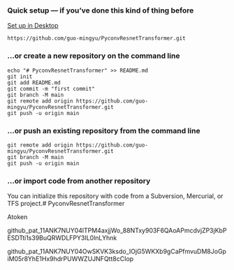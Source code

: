 ### **Quick setup** — if you’ve done this kind of thing before

[ Set up in Desktop](x-github-client://openRepo/https://github.com/guo-mingyu/PyconvResnetTransformer)

```
https://github.com/guo-mingyu/PyconvResnetTransformer.git
```



### …or create a new repository on the command line

```
echo "# PyconvResnetTransformer" >> README.md
git init
git add README.md
git commit -m "first commit"
git branch -M main
git remote add origin https://github.com/guo-mingyu/PyconvResnetTransformer.git
git push -u origin main
```

### …or push an existing repository from the command line

```
git remote add origin https://github.com/guo-mingyu/PyconvResnetTransformer.git
git branch -M main
git push -u origin main
```

### …or import code from another repository

You can initialize this repository with code from a Subversion, Mercurial, or TFS project.# PyconvResnetTransformer



Atoken

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

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
